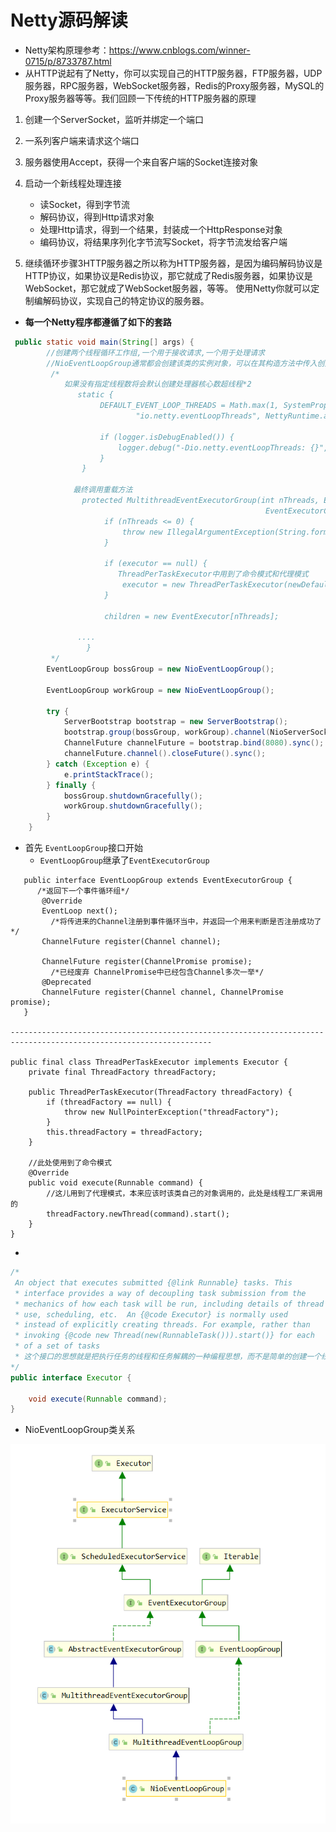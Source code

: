 # Netty源码解读
- Netty架构原理参考：https://www.cnblogs.com/winner-0715/p/8733787.html
- 从HTTP说起有了Netty，你可以实现自己的HTTP服务器，FTP服务器，UDP服务器，RPC服务器，WebSocket服务器，Redis的Proxy服务器，MySQL的Proxy服务器等等。我们回顾一下传统的HTTP服务器的原理
1. 创建一个ServerSocket，监听并绑定一个端口 
2. 一系列客户端来请求这个端口 
3. 服务器使用Accept，获得一个来自客户端的Socket连接对象
4. 启动一个新线程处理连接

    - 读Socket，得到字节流 
    - 解码协议，得到Http请求对象 
    - 处理Http请求，得到一个结果，封装成一个HttpResponse对象 
    - 编码协议，将结果序列化字节流写Socket，将字节流发给客户端 
    
5. 继续循环步骤3HTTP服务器之所以称为HTTP服务器，是因为编码解码协议是HTTP协议，如果协议是Redis协议，那它就成了Redis服务器，如果协议是WebSocket，那它就成了WebSocket服务器，等等。
使用Netty你就可以定制编解码协议，实现自己的特定协议的服务器。

- **每一个Netty程序都遵循了如下的套路**
```java
 public static void main(String[] args) {
        //创建两个线程循环工作组,一个用于接收请求,一个用于处理请求
        //NioEventLoopGroup通常都会创建该类的实例对象，可以在其构造方法中传入创建的线程数
         /*
            如果没有指定线程数将会默认创建处理器核心数超线程*2
               static {
                    DEFAULT_EVENT_LOOP_THREADS = Math.max(1, SystemPropertyUtil.getInt(
                            "io.netty.eventLoopThreads", NettyRuntime.availableProcessors() * 2));
            
                    if (logger.isDebugEnabled()) {
                        logger.debug("-Dio.netty.eventLoopThreads: {}", DEFAULT_EVENT_LOOP_THREADS);
                    }
                }
           
              最终调用重载方法
                protected MultithreadEventExecutorGroup(int nThreads, Executor executor,
                                                         EventExecutorChooserFactory chooserFactory, Object... args) {
                     if (nThreads <= 0) {
                         throw new IllegalArgumentException(String.format("nThreads: %d (expected: > 0)", nThreads));
                     }
             
                     if (executor == null) {
                        ThreadPerTaskExecutor中用到了命令模式和代理模式
                         executor = new ThreadPerTaskExecutor(newDefaultThreadFactory());
                     }
             
                     children = new EventExecutor[nThreads];
             
               ....
                 }
         */
        EventLoopGroup bossGroup = new NioEventLoopGroup();

        EventLoopGroup workGroup = new NioEventLoopGroup();

        try {
            ServerBootstrap bootstrap = new ServerBootstrap();
            bootstrap.group(bossGroup, workGroup).channel(NioServerSocketChannel.class).childHandler(new HelloWorldChannelInitializer());
            ChannelFuture channelFuture = bootstrap.bind(8080).sync();
            channelFuture.channel().closeFuture().sync();
        } catch (Exception e) {
            e.printStackTrace();
        } finally {
            bossGroup.shutdownGracefully();
            workGroup.shutdownGracefully();
        }
    }

```

- 首先 `EventLoopGroup`接口开始
    - `EventLoopGroup`继承了`EventExecutorGroup`
    
  
```
   public interface EventLoopGroup extends EventExecutorGroup {
      /*返回下一个事件循环组*/
       @Override
       EventLoop next();
         /*将传进来的Channel注册到事件循环当中，并返回一个用来判断是否注册成功了*/
       ChannelFuture register(Channel channel);
   
       ChannelFuture register(ChannelPromise promise);
         /*已经废弃 ChannelPromise中已经包含Channel多次一举*/
       @Deprecated
       ChannelFuture register(Channel channel, ChannelPromise promise);
   }

-------------------------------------------------------------------------------------------------------------------

public final class ThreadPerTaskExecutor implements Executor {
    private final ThreadFactory threadFactory;

    public ThreadPerTaskExecutor(ThreadFactory threadFactory) {
        if (threadFactory == null) {
            throw new NullPointerException("threadFactory");
        }
        this.threadFactory = threadFactory;
    }

    //此处使用到了命令模式
    @Override
    public void execute(Runnable command) {
        //这儿用到了代理模式，本来应该时该类自己的对象调用的，此处是线程工厂来调用的
        threadFactory.newThread(command).start();
    }
}
```
- 
```java
/*
 An object that executes submitted {@link Runnable} tasks. This
 * interface provides a way of decoupling task submission from the
 * mechanics of how each task will be run, including details of thread
 * use, scheduling, etc.  An {@code Executor} is normally used
 * instead of explicitly creating threads. For example, rather than
 * invoking {@code new Thread(new(RunnableTask())).start()} for each
 * of a set of tasks
 * 这个接口的思想就是把执行任务的线程和任务解耦的一种编程思想，而不是简单的创建一个线程然后在run方法中写需要执行的任务，然后直接.start启动线程
*/
public interface Executor {
    
    void execute(Runnable command);
}

```
- NioEventLoopGroup类关系

![NioEventLoopGroup类关系](./images/NioEventLoopGroup.png)